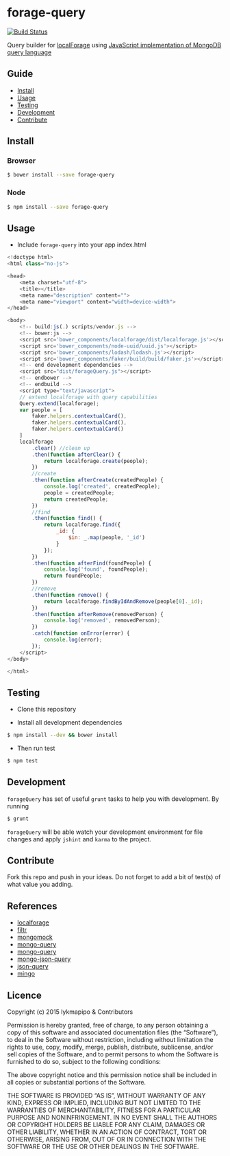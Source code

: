 forage-query
===========
[![Build Status](https://travis-ci.org/lykmapipo/forageQuery.svg?branch=master)](https://travis-ci.org/lykmapipo/forageQuery)

Query builder for [localForage](https://github.com/mozilla/localForage) using [JavaScript implementation of MongoDB query language](https://github.com/kofrasa/mingo)

## Guide

* [Install](#install)
* [Usage](#usage)
* [Testing](#testing)
* [Development](#development)
* [Contribute](#contribute)

## Install

### Browser
```sh
$ bower install --save forage-query
```
### Node
```sh
$ npm install --save forage-query
```

## Usage
- Include `forage-query` into your app index.html 

```js
<!doctype html>
<html class="no-js">

<head>
    <meta charset="utf-8">
    <title></title>
    <meta name="description" content="">
    <meta name="viewport" content="width=device-width">
</head>

<body>
    <!-- build:js(.) scripts/vendor.js -->
    <!-- bower:js -->
    <script src='bower_components/localforage/dist/localforage.js'></script>
    <script src='bower_components/node-uuid/uuid.js'></script>
    <script src='bower_components/lodash/lodash.js'></script>
    <script src='bower_components/Faker/build/build/faker.js'></script>
    <!-- end development dependencies -->
    <script src="dist/forageQuery.js"></script>
    <!-- endbower -->
    <!-- endbuild -->
    <script type="text/javascript">
    // extend localforage with query capabilities
    Query.extend(localforage);
    var people = [
        faker.helpers.contextualCard(),
        faker.helpers.contextualCard(),
        faker.helpers.contextualCard()
    ]
    localforage
        .clear() //clean up
        .then(function afterClear() {
            return localforage.create(people);
        })
        //create
        .then(function afterCreate(createdPeople) {
            console.log('created', createdPeople);
            people = createdPeople;
            return createdPeople;
        })
        //find
        .then(function find() {
            return localforage.find({
                _id: {
                    $in: _.map(people, '_id')
                }
            });
        })
        .then(function afterFind(foundPeople) {
            console.log('found', foundPeople);
            return foundPeople;
        })
        //remove
        .then(function remove() {
            return localforage.findByIdAndRemove(people[0]._id);
        })
        .then(function afterRemove(removedPerson) {
            console.log('removed', removedPerson);
        })
        .catch(function onError(error) {
            console.log(error);
        });
    </script>
</body>

</html>
```

## Testing
* Clone this repository

* Install all development dependencies
```sh
$ npm install --dev && bower install
```

* Then run test
```sh
$ npm test
```

## Development
`forageQuery` has set of useful `grunt` tasks to help you with development. By running
```sh
$ grunt
```
`forageQuery` will be able watch your development environment for file changes and apply `jshint` and `karma` to the project.

## Contribute
Fork this repo and push in your ideas. Do not forget to add a bit of test(s) of what value you adding.

## References
- [localforage](https://github.com/mozilla/localForage)
- [filtr](https://github.com/logicalparadox/filtr/)
- [mongomock](https://github.com/AndrewGrachov/mongomock)
- [mongo-query](https://github.com/AndrewGrachov/mongo-query)
- [mongo-query](https://github.com/Automattic/mongo-query)
- [mongo-json-query](https://github.com/mcvella/mongo-json-query)
- [json-query](https://github.com/eugeneware/jsonquery)
- [mingo](https://github.com/kofrasa/mingo)

## Licence

Copyright (c) 2015 lykmapipo & Contributors

Permission is hereby granted, free of charge, to any person obtaining a copy of this software and associated documentation files (the “Software”), to deal in the Software without restriction, including without limitation the rights to use, copy, modify, merge, publish, distribute, sublicense, and/or sell copies of the Software, and to permit persons to whom the Software is furnished to do so, subject to the following conditions:

The above copyright notice and this permission notice shall be included in all copies or substantial portions of the Software.

THE SOFTWARE IS PROVIDED “AS IS”, WITHOUT WARRANTY OF ANY KIND, EXPRESS OR IMPLIED, INCLUDING BUT NOT LIMITED TO THE WARRANTIES OF MERCHANTABILITY, FITNESS FOR A PARTICULAR PURPOSE AND NONINFRINGEMENT. IN NO EVENT SHALL THE AUTHORS OR COPYRIGHT HOLDERS BE LIABLE FOR ANY CLAIM, DAMAGES OR OTHER LIABILITY, WHETHER IN AN ACTION OF CONTRACT, TORT OR OTHERWISE, ARISING FROM, OUT OF OR IN CONNECTION WITH THE SOFTWARE OR THE USE OR OTHER DEALINGS IN THE SOFTWARE.